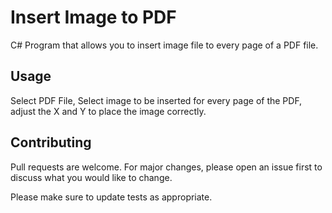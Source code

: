 # Insert Image to PDF
C# Program that allows you to insert image file to every page of a PDF file.

## Usage

Select PDF File, Select image to be inserted for every page of the PDF, adjust the X and Y to place the image correctly.


## Contributing

Pull requests are welcome. For major changes, please open an issue first
to discuss what you would like to change.

Please make sure to update tests as appropriate.
